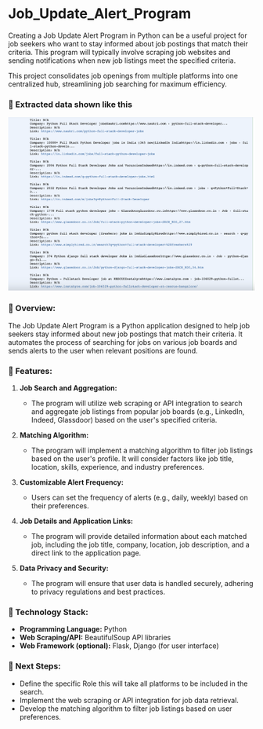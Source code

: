 # Job_Update_Alert_Program
Creating a Job Update Alert Program in Python can be a useful project for job seekers who want to stay informed about job postings that match their criteria. This program will typically involve scraping job websites and sending notifications when new job listings meet the specified criteria.

This project consolidates job openings from multiple platforms into one centralized hub, streamlining job searching for maximum efficiency.

### 🔶  Extracted data shown like this 

<img width="1090" alt="" src="https://github.com/Shraddhatripathi23/Job_Update_Alert_Program/blob/main/Screenshot%202023-09-13%20at%2012.46.37%20AM.png">


### 🔶  Overview:

The Job Update Alert Program is a Python application designed to help job seekers stay informed about new job postings that match their criteria. It automates the process of searching for jobs on various job boards and sends alerts to the user when relevant positions are found.

### 🔶  Features:

1. **Job Search and Aggregation:**
   - The program will utilize web scraping or API integration to search and aggregate job listings from popular job boards (e.g., LinkedIn, Indeed, Glassdoor) based on the user's specified criteria.

2. **Matching Algorithm:**
   - The program will implement a matching algorithm to filter job listings based on the user's profile. It will consider factors like job title, location, skills, experience, and industry preferences.

3. **Customizable Alert Frequency:**
   - Users can set the frequency of alerts (e.g., daily, weekly) based on their preferences.

4. **Job Details and Application Links:**
   - The program will provide detailed information about each matched job, including the job title, company, location, job description, and a direct link to the application page.

5. **Data Privacy and Security:**
   - The program will ensure that user data is handled securely, adhering to privacy regulations and best practices.


### 🔶  Technology Stack:

- **Programming Language:** Python
- **Web Scraping/API:** BeautifulSoup API libraries
- **Web Framework (optional):** Flask, Django (for user interface)

### 🔶 Next Steps:

- Define the specific Role this will take all  platforms to be included in the search.
- Implement the web scraping or API integration for job data retrieval.
- Develop the matching algorithm to filter job listings based on user preferences.


